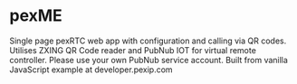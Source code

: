 # pexME
Single page pexRTC web app with configuration and calling via QR codes.
Utilises ZXING QR Code reader and PubNub IOT for virtual remote controller.
Please use your own PubNub service account.
Built from vanilla JavaScript example at developer.pexip.com
